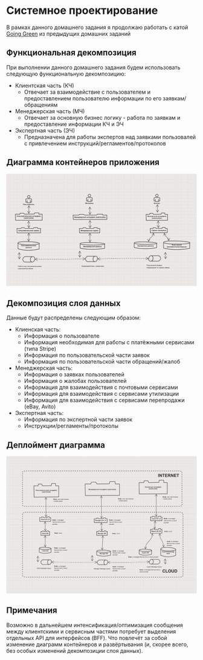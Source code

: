 # Системное проектирование

В рамках данного домашнего задания я продолжаю работать с катой [Going Green](https://nealford.com/katas/kata?id=GoingGreen) из предыдущих домашних заданий

## Функциональная декомпозиция

При выполнении данного домашнего задания будем использовать следующую функциональную декомпозицию:
- Клиентская часть (КЧ)
  - Отвечает за взаимодействие с пользователем и предоставлением пользователю информации по его заявкам/обращениям
- Менеджерская часть (МЧ)
  - Отвечает за основную бизнес логику - работа по заявкам и предоставление информации КЧ и ЭЧ
- Экспертная часть (ЭЧ)
  - Предназначена для работы экспертов над заявками пользовалей с привлечением инструкций/регламентов/протоколов

## Диаграмма контейнеров приложения

![Диаграмма контейнеров](./container-diagram.png "Диаграмма контейнеров")

## Декомпозиция слоя данных

Данные будут распределены следующим образом:

- Клиенская часть:
  - Информация о пользователе
  - Информация необходимая для работы с платёжными сервисами (типа Stripe)
  - Информация по пользовательской части заявок
  - Информация по пользовательской части обращений/жалоб
- Менеджерская часть:
  - Информация о заявках пользователей
  - Информация о жалобах пользователей
  - Информация для взаимодействия с почтовыми сервисами
  - Информация для взаимодействия с сервисами утилизации
  - Информация для взаимодействия с сервисами перепродажи (eBay, Avito)
- Экспертная часть:
  - Информация по экспертной части заявок
  - Инструкции/регламенты/протоколы

## Деплоймент диаграмма

![Диаграмма развёртывания](./deployment-diagram.png "Диаграмма развёртывания")

## Примечания

Возможно в дальнейшем интенсификация/оптимизация сообщения между клиентскими и сервисным частями потребует выделения отдельных API для интерфейсов (BFF).  Что повлечёт за собой изменение диаграмм контейнеров и развёртывания (и, скорее всего, без особых изменений декомпозиции слоя данных).